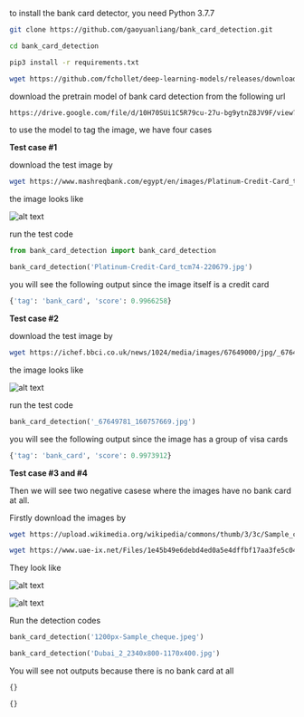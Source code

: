 to install the bank card detector, you need Python 3.7.7 

```bash
git clone https://github.com/gaoyuanliang/bank_card_detection.git

cd bank_card_detection

pip3 install -r requirements.txt

wget https://github.com/fchollet/deep-learning-models/releases/download/v0.4/xception_weights_tf_dim_ordering_tf_kernels_notop.h5
```

download the pretrain model of bank card detection from the following url

```bash
https://drive.google.com/file/d/10H70SUi1C5R79cu-27u-bg9ytnZ8JV9F/view?usp=sharing
```

to use the model to tag the image, we have four cases

**Test case #1**

download the test image by 

```bash
wget https://www.mashreqbank.com/egypt/en/images/Platinum-Credit-Card_tcm74-220679.jpg
```

the image looks like

![alt text](https://www.mashreqbank.com/egypt/en/images/Platinum-Credit-Card_tcm74-220679.jpg)

run the test code

```python
from bank_card_detection import bank_card_detection

bank_card_detection('Platinum-Credit-Card_tcm74-220679.jpg')
```

you will see the following output since the image itself is a credit card

```python
{'tag': 'bank_card', 'score': 0.9966258}
```

**Test case #2**

download the test image by 

```bash
wget https://ichef.bbci.co.uk/news/1024/media/images/67649000/jpg/_67649781_160757669.jpg
```

the image looks like

![alt text](https://ichef.bbci.co.uk/news/1024/media/images/67649000/jpg/_67649781_160757669.jpg)

run the test code

```python
bank_card_detection('_67649781_160757669.jpg')
```

you will see the following output since the image has a group of visa cards

```python
{'tag': 'bank_card', 'score': 0.9973912}
```

**Test case #3 and #4**

Then we will see two negative casese where the images have no bank card at all. 

Firstly download the images by 

```bash
wget https://upload.wikimedia.org/wikipedia/commons/thumb/3/3c/Sample_cheque.jpeg/1200px-Sample_cheque.jpeg

wget https://www.uae-ix.net/Files/1e45b49e6debd4ed0a5e4dffbf17aa3fe5c04f89/Dubai_2_2340x800-1170x400.jpg
```

They look like 

![alt text](https://upload.wikimedia.org/wikipedia/commons/thumb/3/3c/Sample_cheque.jpeg/1200px-Sample_cheque.jpeg)

![alt text](https://www.uae-ix.net/Files/1e45b49e6debd4ed0a5e4dffbf17aa3fe5c04f89/Dubai_2_2340x800-1170x400.jpg)

Run the detection codes

```python
bank_card_detection('1200px-Sample_cheque.jpeg')

bank_card_detection('Dubai_2_2340x800-1170x400.jpg')
```

You will see not outputs because there is no bank card at all

```python
{}

{}
```

